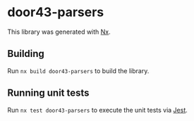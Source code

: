 # door43-parsers

This library was generated with [Nx](https://nx.dev).

## Building

Run `nx build door43-parsers` to build the library.

## Running unit tests

Run `nx test door43-parsers` to execute the unit tests via [Jest](https://jestjs.io).
